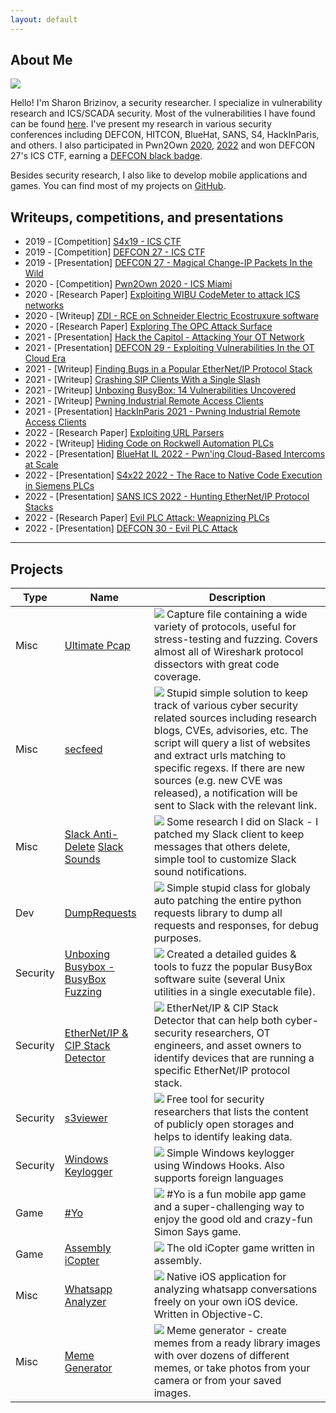 ```yaml
---
layout: default
---
```


## About Me

<img class="profile-picture" src="avatar.png">

Hello! I'm Sharon Brizinov, a security researcher. I specialize in vulnerability research and ICS/SCADA security. Most of the vulnerabilities I have found can be found [here](https://sharonbrizinov.com/cves). I've present my research in various security conferences including DEFCON, HITCON, BlueHat, SANS, S4, HackInParis, and others. I also participated in Pwn2Own [2020](https://www.zerodayinitiative.com/blog/2020/1/21/pwn2own-miami-2020-schedule-and-live-results), [2022](https://www.zerodayinitiative.com/blog/2022/4/14/pwn2own-miami-2022-results) and won DEFCON 27's ICS CTF, earning a [DEFCON black badge](https://www.defcon.org/html/links/dc-black-badge.html).


Besides security research, I also like to develop mobile applications and games. You can find most of my projects on [GitHub](https://github.com/sharonbrizinov). 

## Writeups, competitions, and presentations

* 2019 - [Competition]  [S4x19 - ICS CTF](https://s4xevents.com/past-events-2/s4x19/)
* 2019 - [Competition]  [DEFCON 27 - ICS CTF](https://www.defcon.org/html/links/dc-black-badge.html)
* 2019 - [Presentation] [DEFCON 27 - Magical Change-IP Packets In the Wild](https://www.youtube.com/watch?v=lggrDCYsVpw&ab_channel=DEFCONConference)
* 2020 - [Competition]  [Pwn2Own 2020 - ICS Miami](https://www.zerodayinitiative.com/blog/2020/1/21/pwn2own-miami-2020-schedule-and-live-results)
* 2020 - [Research Paper]  [Exploiting WIBU CodeMeter to attack ICS networks](https://www.claroty.com/2020/09/08/blog-research-wibu-codemeter-vulnerabilities/)
* 2020 - [Writeup]      [ZDI - RCE on Schneider Electric Ecostruxure software](https://www.thezdi.com/blog/2020/9/9/performing-sql-backflips-to-achieve-code-execution-on-schneider-electrics-ecostruxure-operator-terminal-expert-at-pwn2own-miami-2020)
* 2020 - [Research Paper]  [Exploring The OPC Attack Surface](https://www.claroty.com/wp-content/uploads/2021/02/FINAL_Claroty_OPC_Research_Paper.pdf)
* 2021 - [Presentation] [Hack the Capitol - Attacking Your OT Network](https://www.youtube.com/watch?v=ZtMO-F7zraI)
* 2021 - [Presentation] [DEFCON 29 - Exploiting Vulnerabilities In the OT Cloud Era](https://www.youtube.com/watch?v=l3rs1GwOVSU)
* 2021 - [Writeup]      [Finding Bugs in a Popular EtherNet/IP Protocol Stack](https://claroty.com/2021/04/15/blog-research-fuzzing-and-pring/)
* 2021 - [Writeup]      [Crashing SIP Clients With a Single Slash](https://claroty.com/2021/08/31/blog-research-crashing-sip-clients-with-a-single-slash)
* 2021 - [Writeup]      [Unboxing BusyBox: 14 Vulnerabilities Uncovered](https://claroty.com/2021/11/09/blog-research-unboxing-busybox-14-vulnerabilities-uncovered-by-claroty-jfrog/)
* 2021 - [Writeup]      [Pwning Industrial Remote Access Clients](https://claroty.com/2021/11/19/blog-research-all-roads-lead-to-openvpn-pwning-industrial-remote-access-clients/)
* 2021 - [Presentation] [HackInParis 2021 - Pwning Industrial Remote Access Clients](https://www.youtube.com/watch?v=rNHshToPt2Y&ab_channel=HackinParis)
* 2022 - [Research Paper]  [Exploiting URL Parsers](https://claroty.com/wp-content/uploads/2022/01/Exploiting-URL-Parsing-Confusion.pdf)
* 2022 - [Writeup] 		[Hiding Code on Rockwell Automation PLCs](https://claroty.com/2022/03/31/blog-research-hiding-code-on-rockwell-automation-plcs/)
* 2022 - [Presentation] [BlueHat IL 2022 - Pwn'ing Cloud-Based Intercoms at Scale](https://www.youtube.com/watch?v=YTxABU_L2Ok)
* 2022 - [Presentation] [S4x22 2022 - The Race to Native Code Execution in Siemens PLCs](https://www.youtube.com/watch?v=r-dmxU1gEl0)
* 2022 - [Presentation] [SANS ICS 2022 - Hunting EtherNet/IP Protocol Stacks](https://www.youtube.com/watch?v=0jftEYDo0ao)
* 2022 - [Research Paper] [Evil PLC Attack: Weapnizing PLCs](https://claroty-statamic-assets.nyc3.digitaloceanspaces.com/resource-downloads/team82-evil-plc-attack-research-paper.pdf)
* 2022 - [Presentation] [DEFCON 30 - Evil PLC Attack](https://www.youtube.com/watch?v=pNNOUiR8EQo)

---

## Projects

Type | Name  | Description
------|------|--------
Misc | [Ultimate Pcap](https://wiki.wireshark.org/uploads/26c41b5ec1d89343e2979b73ec374bc9/ultimate_wireshark_protocols_pcap_220213.pcap.zip)| <img class="profile-picture" src="img/pcap.png"> Capture file containing a wide variety of protocols, useful for stress-testing and fuzzing. Covers almost all of Wireshark protocol dissectors with great code coverage.
Misc | [secfeed](https://github.com/SharonBrizinov/secfeed)| <img class="profile-picture" src="img/secfeed.png"> Stupid simple solution to keep track of various cyber security related sources including research blogs, CVEs, advisories, etc. The script will query a list of websites and extract urls matching to specific regexs. If there are new sources (e.g. new CVE was released), a notification will be sent to Slack with the relevant link.
Misc | [Slack Anti-Delete](https://github.com/SharonBrizinov/slack-anti-delete)    [ Slack Sounds](https://github.com/SharonBrizinov/slack-sounds)| <img class="profile-picture" src="img/slack.png"> Some research I did on Slack - I patched my Slack client to keep messages that others delete, simple tool to customize Slack sound notifications.
Dev | [DumpRequests](https://github.com/SharonBrizinov/DumpRequests) | <img class="profile-picture" src="img/requests.png"> Simple stupid class for globaly auto patching the entire python requests library to dump all requests and responses, for debug purposes.
Security | [Unboxing Busybox - BusyBox Fuzzing](https://github.com/claroty/busybox-fuzzing) | <img class="profile-picture" src="img/busybox.png"> Created a detailed guides & tools to fuzz the popular BusyBox software suite (several Unix utilities in a single executable file).
Security | [EtherNet/IP & CIP Stack Detector](https://github.com/claroty/enip-stack-detector) | <img class="profile-picture" src="img/etherip_detector.png"> EtherNet/IP & CIP Stack Detector that can help both cyber-security researchers, OT engineers, and asset owners to identify devices that are running a specific EtherNet/IP protocol stack.
Security | [s3viewer](https://github.com/SharonBrizinov/s3viewer) | <img class="profile-picture" src="img/s3viewer.jpg"> Free tool for security researchers that lists the content of publicly open storages and helps to identify leaking data.
Security | [Windows Keylogger](https://github.com/SharonBrizinov/SimpleKeylogger) | <img class="profile-picture" src="img/keylogger.png"> Simple Windows keylogger using Windows Hooks. Also supports foreign languages
Game | [#Yo](https://alternativeto.net/software/yo-can-you-follow/about/) | <img class="profile-picture" src="img/hashtagyo.jpg"> #Yo is a fun mobile app game and a super-challenging way to enjoy the good old and crazy-fun Simon Says game.
Game | [Assembly iCopter](https://github.com/SharonBrizinov/iCopter) | <img class="profile-picture" src="img/icopter.jpg"> The old iCopter game written in assembly.
Misc | [Whatsapp Analyzer](https://github.com/SharonBrizinov/Whatsapp-Analyzer) | <img class="profile-picture" src="img/whatsappanalyzer.jpg"> Native iOS application for analyzing whatsapp conversations freely on your own iOS device. Written in Objective-C.
Misc | [Meme Generator](https://appadvice.com/game/app/meme-pro-meme-generator-soundpad/488702679) | <img class="profile-picture" src="img/memegenerator.jpg"> Meme generator - create memes from a ready library images with over dozens of different memes, or take photos from your camera or from your saved images.